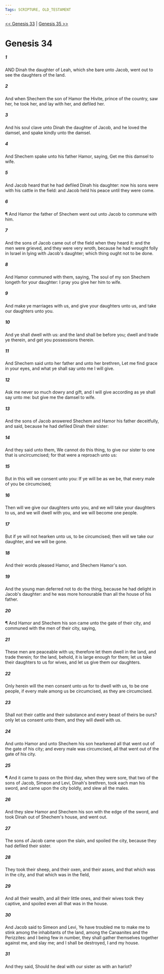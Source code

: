 ```yaml
---
Tags: SCRIPTURE, OLD_TESTAMENT
---
```


[<< Genesis 33](OLD_TESTAMENT/01_Genesis/Genesis_33.md) | [Genesis 35 >>](OLD_TESTAMENT/01_Genesis/Genesis_35.md)

# Genesis 34

##### 1

AND Dinah the daughter of Leah, which she bare unto Jacob, went out to see the daughters of the land.

##### 2

And when Shechem the son of Hamor the Hivite, prince of the country, saw her, he took her, and lay with her, and defiled her.

##### 3

And his soul clave unto Dinah the daughter of Jacob, and he loved the damsel, and spake kindly unto the damsel.

##### 4

And Shechem spake unto his father Hamor, saying, Get me this damsel to wife.

##### 5

And Jacob heard that he had defiled Dinah his daughter: now his sons were with his cattle in the field: and Jacob held his peace until they were come.

##### 6

¶ And Hamor the father of Shechem went out unto Jacob to commune with him.

##### 7

And the sons of Jacob came out of the field when they heard it: and the men were grieved, and they were very wroth, because he had wrought folly in Israel in lying with Jacob's daughter; which thing ought not to be done.

##### 8

And Hamor communed with them, saying, The soul of my son Shechem longeth for your daughter: I pray you give her him to wife.

##### 9

And make ye marriages with us, and give your daughters unto us, and take our daughters unto you.

##### 10

And ye shall dwell with us: and the land shall be before you; dwell and trade ye therein, and get you possessions therein.

##### 11

And Shechem said unto her father and unto her brethren, Let me find grace in your eyes, and what ye shall say unto me I will give.

##### 12

Ask me never so much dowry and gift, and I will give according as ye shall say unto me: but give me the damsel to wife.

##### 13

And the sons of Jacob answered Shechem and Hamor his father deceitfully, and said, because he had defiled Dinah their sister:

##### 14

And they said unto them, We cannot do this thing, to give our sister to one that is uncircumcised; for that were a reproach unto us:

##### 15

But in this will we consent unto you: If ye will be as we be, that every male of you be circumcised;

##### 16

Then will we give our daughters unto you, and we will take your daughters to us, and we will dwell with you, and we will become one people.

##### 17

But if ye will not hearken unto us, to be circumcised; then will we take our daughter, and we will be gone.

##### 18

And their words pleased Hamor, and Shechem Hamor's son.

##### 19

And the young man deferred not to do the thing, because he had delight in Jacob's daughter: and he was more honourable than all the house of his father.

##### 20

¶ And Hamor and Shechem his son came unto the gate of their city, and communed with the men of their city, saying,

##### 21

These men are peaceable with us; therefore let them dwell in the land, and trade therein; for the land, behold, it is large enough for them; let us take their daughters to us for wives, and let us give them our daughters.

##### 22

Only herein will the men consent unto us for to dwell with us, to be one people, if every male among us be circumcised, as they are circumcised.

##### 23

Shall not their cattle and their substance and every beast of theirs be ours? only let us consent unto them, and they will dwell with us.

##### 24

And unto Hamor and unto Shechem his son hearkened all that went out of the gate of his city; and every male was circumcised, all that went out of the gate of his city.

##### 25

¶ And it came to pass on the third day, when they were sore, that two of the sons of Jacob, Simeon and Levi, Dinah's brethren, took each man his sword, and came upon the city boldly, and slew all the males.

##### 26

And they slew Hamor and Shechem his son with the edge of the sword, and took Dinah out of Shechem's house, and went out.

##### 27

The sons of Jacob came upon the slain, and spoiled the city, because they had defiled their sister.

##### 28

They took their sheep, and their oxen, and their asses, and that which was in the city, and that which was in the field,

##### 29

And all their wealth, and all their little ones, and their wives took they captive, and spoiled even all that was in the house.

##### 30

And Jacob said to Simeon and Levi, Ye have troubled me to make me to stink among the inhabitants of the land, among the Canaanites and the Perizzites: and I being few in number, they shall gather themselves together against me, and slay me; and I shall be destroyed, I and my house.

##### 31

And they said, Should he deal with our sister as with an harlot?
